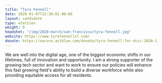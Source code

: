 ```yaml
---
title: "Tyra Fennell"
date: 2020-01-07T22:30:01-08:00
layout: candidate
type: election
weight: 9
headshot: "/img/2020-march/san-francisco/tyra-fennell.jpg"
website: https://www.tyrafennellsf.com/
donate: https://secure.actblue.com/donate/tyra-fennell-for-dccc-2020-1
---
```


We are well into the digital age, one of the biggest economic shifts in our
lifetimes, full of innovation and opportunity. I am a strong supporter of the
growing tech sector and want to work to ensure our policies will enhance this
fast growing field's ability to build a diverse workforce while also providing
equitable access for all residents.
